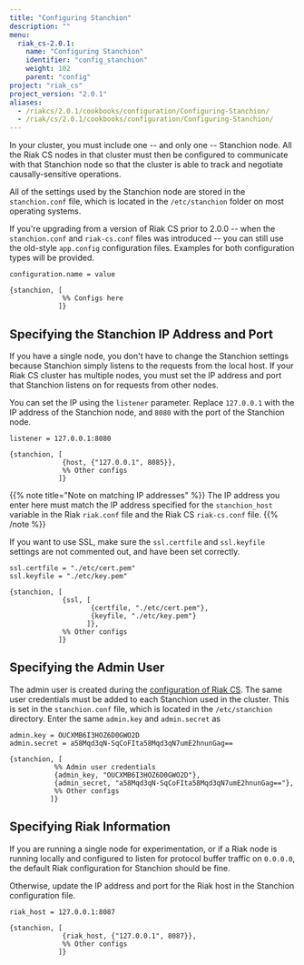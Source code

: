 ```yaml
---
title: "Configuring Stanchion"
description: ""
menu:
  riak_cs-2.0.1:
    name: "Configuring Stanchion"
    identifier: "config_stanchion"
    weight: 102
    parent: "config"
project: "riak_cs"
project_version: "2.0.1"
aliases:
  - /riakcs/2.0.1/cookbooks/configuration/Configuring-Stanchion/
  - /riak/cs/2.0.1/cookbooks/configuration/Configuring-Stanchion/
---
```


In your cluster, you must include one -- and only one -- Stanchion node. All the
Riak CS nodes in that cluster must then be configured to communicate with that
Stanchion node so that the cluster is able to track and negotiate
causally-sensitive operations.

All of the settings used by the Stanchion node are stored in the
`stanchion.conf` file, which is located in the `/etc/stanchion` folder on most
operating systems.

If you're upgrading from a version of Riak CS prior to 2.0.0 -- when the
`stanchion.conf` and `riak-cs.conf` files was introduced -- you can still use
the old-style `app.config` configuration files. Examples for both configuration
types will be provided.

```stanchionconf
configuration.name = value
```

```appconfig
{stanchion, [
             %% Configs here
            ]}
```

## Specifying the Stanchion IP Address and Port

If you have a single node, you don't have to change the Stanchion settings
because Stanchion simply listens to the requests from the local host. If your
Riak CS cluster has multiple nodes, you must set the IP address and port that
Stanchion listens on for requests from other nodes.

You can set the IP using the `listener` parameter. Replace `127.0.0.1` with the
IP address of the Stanchion node, and `8080` with the port of the Stanchion
node.

```stanchionconf
listener = 127.0.0.1:8080
```

```appconfig
{stanchion, [
             {host, {"127.0.0.1", 8085}},
             %% Other configs
            ]}
```

{{% note title="Note on matching IP addresses" %}}
The IP address you enter here must match the IP address specified for the
`stanchion_host` variable in the Riak `riak.conf` file and the Riak CS
`riak-cs.conf` file.
{{% /note %}}

If you want to use SSL, make sure the `ssl.certfile` and `ssl.keyfile` settings
are not commented out, and have been set correctly.

```stanchionconf
ssl.certfile = "./etc/cert.pem"
ssl.keyfile = "./etc/key.pem"
```

```appconfig
{stanchion, [
             {ssl, [
                    {certfile, "./etc/cert.pem"},
                    {keyfile, "./etc/key.pem"}
                   ]},
             %% Other configs
            ]}
```

## Specifying the Admin User

The admin user is created during the [configuration of Riak CS]({{<baseurl>}}riak/cs/2.0.1/cookbooks/configuration/riak-cs/#specifying-the-admin-user).
The same user credentials must be added to each Stanchion used in the cluster.
This is set in the `stanchion.conf` file, which is located in the
`/etc/stanchion` directory. Enter the same `admin.key` and `admin.secret` as

```stanchionconf
admin.key = OUCXMB6I3HOZ6D0GWO2D
admin.secret = a58Mqd3qN-SqCoFIta58Mqd3qN7umE2hnunGag==
```

```appconfig
{stanchion, [
           %% Admin user credentials
           {admin_key, "OUCXMB6I3HOZ6D0GWO2D"},
           {admin_secret, "a58Mqd3qN-SqCoFIta58Mqd3qN7umE2hnunGag=="},
           %% Other configs
          ]}
```

## Specifying Riak Information

If you are running a single node for experimentation, or if a Riak node is
running locally and configured to listen for protocol buffer traffic on
`0.0.0.0`, the default Riak configuration for Stanchion should be fine.

Otherwise, update the IP address and port for the Riak host in the Stanchion
configuration file.

```stanchionconf
riak_host = 127.0.0.1:8087
```

```appconfig
{stanchion, [
             {riak_host, {"127.0.0.1", 8087}},
             %% Other configs
            ]}
```
